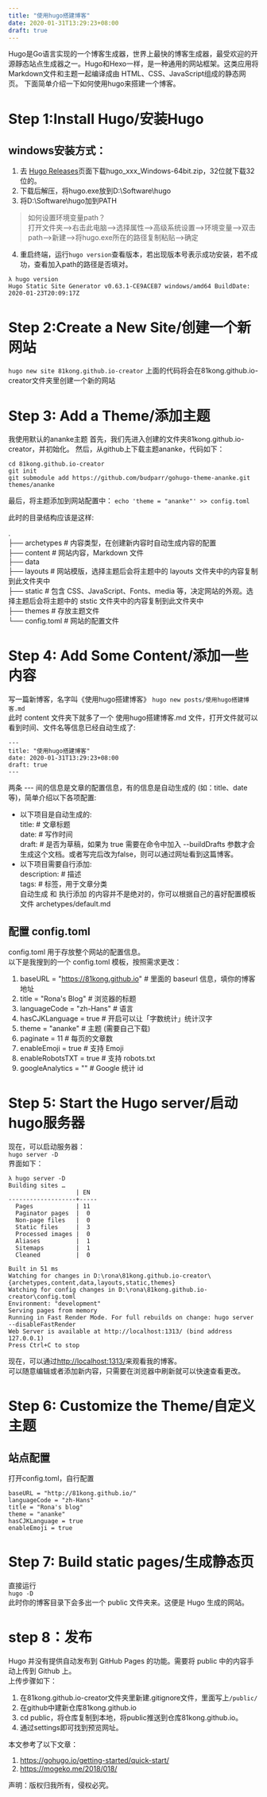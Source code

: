 ```yaml
---
title: "使用hugo搭建博客"
date: 2020-01-31T13:29:23+08:00
draft: true
---
```

Hugo是Go语言实现的一个博客生成器，世界上最快的博客生成器，最受欢迎的开源靜态站点生成器之一。Hugo和Hexo一样，是一种通用的网站框架。这类应用将 Markdown文件和主题一起编译成由 HTML、CSS、JavaScript组成的静态网页。 
下面简单介绍一下如何使用hugo来搭建一个博客。 
# Step 1:Install Hugo/安装Hugo
## windows安装方式： 
1. 去 [Hugo Releases](https://github.com/gohugoio/hugo/releases)页面下载hugo_xxx_Windows-64bit.zip，32位就下载32位的。
2. 下载后解压，将hugo.exe放到D:\Software\hugo
3. 将D:\Software\hugo加到PATH
> 如何设置环境变量path？   
> 打开文件夹-->右击此电脑-->选择属性-->高级系统设置-->环境变量-->双击path-->新建-->将hugo.exe所在的路径复制粘贴-->确定   
4. 重启终端，运行`hugo version`查看版本，若出现版本号表示成功安装，若不成功，查看加入path的路径是否填对。  
```
λ hugo version
Hugo Static Site Generator v0.63.1-CE9ACEB7 windows/amd64 BuildDate: 2020-01-23T20:09:17Z
```     
# Step 2:Create a New Site/创建一个新网站   
```hugo new site 81kong.github.io-creator``` 
上面的代码将会在81kong.github.io-creator文件夹里创建一个新的网站   

# Step 3: Add a Theme/添加主题  
我使用默认的ananke主题
首先，我们先进入创建的文件夹81kong.github.io-creator，并初始化。
然后，从github上下载主题ananke，代码如下：
```
cd 81kong.github.io-creator
git init
git submodule add https://github.com/budparr/gohugo-theme-ananke.git themes/ananke
```   
最后，将主题添加到网站配置中：
```echo 'theme = "ananke"' >> config.toml```    

此时的目录结构应该是这样:
>
.   
├── archetypes # 内容类型，在创建新内容时自动生成内容的配置  
├── content # 网站内容，Markdown 文件   
├── data    
├── layouts # 网站模版，选择主题后会将主题中的 layouts 文件夹中的内容复制到此文件夹中  
├── static # 包含 CSS、JavaScript、Fonts、media 等，决定网站的外观。选择主题后会将主题中的 ststic 文件夹中的内容复制到此文件夹中   
├── themes # 存放主题文件   
└── config.toml # 网站的配置文件   

# Step 4: Add Some Content/添加一些内容 
写一篇新博客，名字叫《使用hugo搭建博客》 
```hugo new posts/使用hugo搭建博客.md ```  
此时 content 文件夹下就多了一个 使用hugo搭建博客.md 文件，打开文件就可以看到时间、文件名等信息已经自动生成了:
```
---  
title: "使用hugo搭建博客" 
date: 2020-01-31T13:29:23+08:00 
draft: true 
--- 
``` 
两条 --- 间的信息是文章的配置信息，有的信息是自动生成的 (如：title、date 等)，简单介绍以下各项配置: 
- 以下项目是自动生成的:  
title: # 文章标题  
date: # 写作时间  
draft: # 是否为草稿，如果为 true 需要在命令中加入 --buildDrafts 参数才会生成这个文档。或者写完后改为false，则可以通过网址看到这篇博客。  
- 以下项目需要自行添加:    
description: # 描述   
tags: # 标签，用于文章分类   
自动生成 和 执行添加 的内容并不是绝对的，你可以根据自己的喜好配置模板文件 archetypes/default.md

## 配置 config.toml
config.toml 用于存放整个网站的配置信息。   
以下是我搜到的一个 config.toml 模板，按照需求更改：
1. baseURL = "https://81kong.github.io" # <head> 里面的 baseurl 信息，填你的博客地址  
2. title = "Rona's Blog" # 浏览器的标题
3. languageCode = "zh-Hans" # 语言
4. hasCJKLanguage = true # 开启可以让「字数统计」统计汉字
5. theme = "ananke" # 主题 (需要自己下载)
6. paginate = 11 # 每页的文章数
7. enableEmoji = true # 支持 Emoji
8. enableRobotsTXT = true # 支持 robots.txt
9. googleAnalytics = "" # Google 统计 id
    
# Step 5: Start the Hugo server/启动hugo服务器
现在，可以启动服务器：    
```hugo server -D```     
界面如下：  
```  
λ hugo server -D
Building sites … 
                   | EN  
-------------------+-----
  Pages            | 11
  Paginator pages  |  0
  Non-page files   |  0
  Static files     |  3
  Processed images |  0
  Aliases          |  1
  Sitemaps         |  1
  Cleaned          |  0

Built in 51 ms
Watching for changes in D:\rona\81kong.github.io-creator\{archetypes,content,data,layouts,static,themes}     
Watching for config changes in D:\rona\81kong.github.io-creator\config.toml
Environment: "development"
Serving pages from memory
Running in Fast Render Mode. For full rebuilds on change: hugo server --disableFastRender
Web Server is available at http://localhost:1313/ (bind address 127.0.0.1)
Press Ctrl+C to stop  
```
现在，可以通过[http://localhost:1313/](http://localhost:1313/)来观看我的博客。    
可以随意编辑或者添加新内容，只需要在浏览器中刷新就可以快速查看更改。

# Step 6: Customize the Theme/自定义主题  
## 站点配置
打开config.toml，自行配置   
```  
baseURL = "http://81kong.github.io/"
languageCode = "zh-Hans"
title = "Rona's blog"
theme = "ananke"
hasCJKLanguage = true
enableEmoji = true
```   

# Step 7: Build static pages/生成静态页   
直接运行   
```hugo -D```   
此时你的博客目录下会多出一个 public 文件夹来。这便是 Hugo 生成的网站。   

# step 8：发布  
Hugo 并没有提供自动发布到 GitHub Pages 的功能。需要将 public 中的内容手动上传到 Github 上。   
上传步骤如下：
1. 在81kong.github.io-creator文件夹里新建.gitignore文件，里面写上`/public/`
2. 在github中建新仓库81kong.github.io
3. cd public，将仓库复制到本地，将public推送到仓库81kong.github.io。  
4. 通过settings即可找到预览网址。 






本文参考了以下文章：
1. https://gohugo.io/getting-started/quick-start/
2. https://mogeko.me/2018/018/  

 声明：版权归我所有，侵权必究。